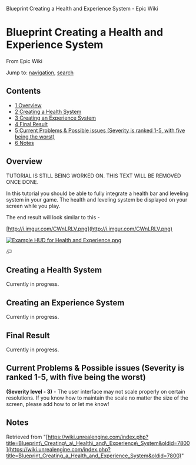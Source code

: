 Blueprint Creating a Health and Experience System - Epic Wiki             

Blueprint Creating a Health and Experience System
=================================================

From Epic Wiki

Jump to: [navigation](#mw-navigation), [search](#p-search)

Contents
--------

*   [1 Overview](#Overview)
*   [2 Creating a Health System](#Creating_a_Health_System)
*   [3 Creating an Experience System](#Creating_an_Experience_System)
*   [4 Final Result](#Final_Result)
*   [5 Current Problems & Possible issues (Severity is ranked 1-5, with five being the worst)](#Current_Problems_.26_Possible_issues_.28Severity_is_ranked_1-5.2C_with_five_being_the_worst.29)
*   [6 Notes](#Notes)

Overview
--------

TUTORIAL IS STILL BEING WORKED ON. THIS TEXT WILL BE REMOVED ONCE DONE.

In this tutorial you should be able to fully integrate a health bar and leveling system in your game. The health and leveling system be displayed on your screen while you play.

The end result will look similar to this -

[http://i.imgur.com/CWnLRLV.png](http://i.imgur.com/CWnLRLV.png)

[![Example HUD for Health and Experience.png](https://d3ar1piqh1oeli.cloudfront.net/9/90/Example_HUD_for_Health_and_Experience.png/360px-Example_HUD_for_Health_and_Experience.png)](/File:Example_HUD_for_Health_and_Experience.png)

[![](/skins/common/images/magnify-clip.png)](/File:Example_HUD_for_Health_and_Experience.png "Enlarge")

  

Creating a Health System
------------------------

Currently in progress.

Creating an Experience System
-----------------------------

Currently in progress.

Final Result
------------

Currently in progress.

Current Problems & Possible issues (Severity is ranked 1-5, with five being the worst)
--------------------------------------------------------------------------------------

  

**(Severity level - 3)** - The user interface may not scale properly on certain resolutions. If you know how to maintain the scale no matter the size of the screen, please add how to or let me know!

  

Notes
-----

Retrieved from "[https://wiki.unrealengine.com/index.php?title=Blueprint\_Creating\_a\_Health\_and\_Experience\_System&oldid=7800](https://wiki.unrealengine.com/index.php?title=Blueprint_Creating_a_Health_and_Experience_System&oldid=7800)"
